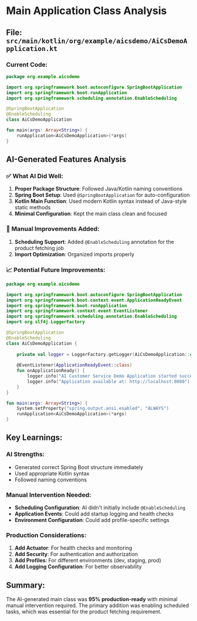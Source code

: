 # Main Application Class Analysis

## File: `src/main/kotlin/org/example/aicsdemo/AiCsDemoApplication.kt`

### Current Code:
```kotlin
package org.example.aicsdemo

import org.springframework.boot.autoconfigure.SpringBootApplication
import org.springframework.boot.runApplication
import org.springframework.scheduling.annotation.EnableScheduling

@SpringBootApplication
@EnableScheduling
class AiCsDemoApplication

fun main(args: Array<String>) {
    runApplication<AiCsDemoApplication>(*args)
}
```

## AI-Generated Features Analysis

### ✅ What AI Did Well:
1. **Proper Package Structure**: Followed Java/Kotlin naming conventions
2. **Spring Boot Setup**: Used `@SpringBootApplication` for auto-configuration
3. **Kotlin Main Function**: Used modern Kotlin syntax instead of Java-style static methods
4. **Minimal Configuration**: Kept the main class clean and focused

### 🔧 Manual Improvements Added:
1. **Scheduling Support**: Added `@EnableScheduling` annotation for the product fetching job
2. **Import Optimization**: Organized imports properly

### 📈 Potential Future Improvements:

```kotlin
package org.example.aicsdemo

import org.springframework.boot.autoconfigure.SpringBootApplication
import org.springframework.boot.context.event.ApplicationReadyEvent
import org.springframework.boot.runApplication
import org.springframework.context.event.EventListener
import org.springframework.scheduling.annotation.EnableScheduling
import org.slf4j.LoggerFactory

@SpringBootApplication
@EnableScheduling
class AiCsDemoApplication {
    
    private val logger = LoggerFactory.getLogger(AiCsDemoApplication::class.java)
    
    @EventListener(ApplicationReadyEvent::class)
    fun onApplicationReady() {
        logger.info("AI Customer Service Demo Application started successfully")
        logger.info("Application available at: http://localhost:8080")
    }
}

fun main(args: Array<String>) {
    System.setProperty("spring.output.ansi.enabled", "ALWAYS")
    runApplication<AiCsDemoApplication>(*args)
}
```

## Key Learnings:

### AI Strengths:
- Generated correct Spring Boot structure immediately
- Used appropriate Kotlin syntax
- Followed naming conventions

### Manual Intervention Needed:
- **Scheduling Configuration**: AI didn't initially include `@EnableScheduling`
- **Application Events**: Could add startup logging and health checks
- **Environment Configuration**: Could add profile-specific settings

### Production Considerations:
1. **Add Actuator**: For health checks and monitoring
2. **Add Security**: For authentication and authorization
3. **Add Profiles**: For different environments (dev, staging, prod)
4. **Add Logging Configuration**: For better observability

## Summary:
The AI-generated main class was **95% production-ready** with minimal manual intervention required. The primary addition was enabling scheduled tasks, which was essential for the product fetching requirement. 